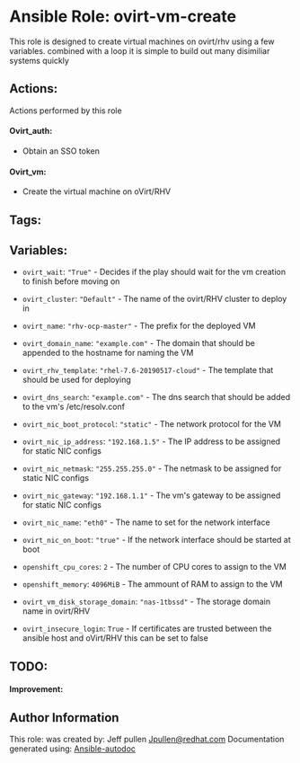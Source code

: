 # Ansible Role: ovirt-vm-create

This role is designed to create virtual machines on ovirt/rhv using a few variables. combined with a loop it is simple to build out many disimiliar systems quickly

## Actions:

Actions performed by this role


#### Ovirt_auth:
* Obtain an SSO token
#### Ovirt_vm:
* Create the virtual machine on oVirt/RHV

## Tags:
## Variables:

* `ovirt_wait`: `"True"` - Decides if the play should wait for the vm creation to finish before moving on



* `ovirt_cluster`: `"Default"` - The name of the ovirt/RHV cluster to deploy in



* `ovirt_name`: `"rhv-ocp-master"` - The prefix for the deployed VM



* `ovirt_domain_name`: `"example.com"` - The domain that should be appended to the hostname for naming the VM



* `ovirt_rhv_template`: `"rhel-7.6-20190517-cloud"` - The template that should be used for deploying



* `ovirt_dns_search`: `"example.com"` - The dns search that should be added to the vm's /etc/resolv.conf



* `ovirt_nic_boot_protocol`: `"static"` - The network protocol for the VM



* `ovirt_nic_ip_address`: `"192.168.1.5"` - The IP address to be assigned for static NIC configs



* `ovirt_nic_netmask`: `"255.255.255.0"` - The netmask to be assigned for static NIC configs



* `ovirt_nic_gateway`: `"192.168.1.1"` - The vm's gateway to be assigned for static NIC configs



* `ovirt_nic_name`: `"eth0"` - The name to set for the network interface



* `ovirt_nic_on_boot`: `"true"` - If the network interface should be started at boot



* `openshift_cpu_cores`: `2` - The number of CPU cores to assign to the VM



* `openshift_memory`: `4096MiB` - The ammount of RAM to assign to the VM



* `ovirt_vm_disk_storage_domain`: `"nas-1tbssd"` - The storage domain name in ovirt/RHV



* `ovirt_insecure_login`: `True` - If certificates are trusted between the ansible host and oVirt/RHV this can be set to false


## TODO:

#### Improvement:


## Author Information
This role:  was created by: Jeff pullen
Jpullen@redhat.com
Documentation generated using: [Ansible-autodoc](https://github.com/AndresBott/ansible-autodoc)
